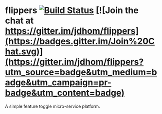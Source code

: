 flippers [![Build Status](https://travis-ci.org/jdhom/flippers.svg)](https://travis-ci.org/jdhom/flippers) [![Join the chat at https://gitter.im/jdhom/flippers](https://badges.gitter.im/Join%20Chat.svg)](https://gitter.im/jdhom/flippers?utm_source=badge&utm_medium=badge&utm_campaign=pr-badge&utm_content=badge)
========

A simple feature toggle micro-service platform.
